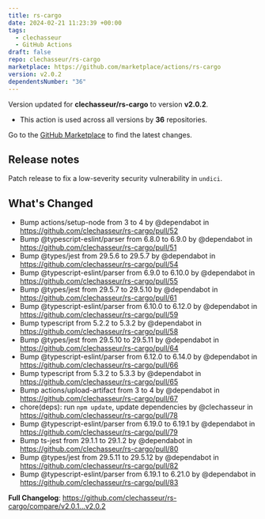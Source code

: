 ```yaml
---
title: rs-cargo
date: 2024-02-21 11:23:39 +00:00
tags:
  - clechasseur
  - GitHub Actions
draft: false
repo: clechasseur/rs-cargo
marketplace: https://github.com/marketplace/actions/rs-cargo
version: v2.0.2
dependentsNumber: "36"
---
```



Version updated for **clechasseur/rs-cargo** to version **v2.0.2**.
- This action is used across all versions by **36** repositories.

Go to the [GitHub Marketplace](https://github.com/marketplace/actions/rs-cargo) to find the latest changes.

## Release notes

Patch release to fix a low-severity security vulnerability in `undici`.

## What's Changed
* Bump actions/setup-node from 3 to 4 by @dependabot in https://github.com/clechasseur/rs-cargo/pull/52
* Bump @typescript-eslint/parser from 6.8.0 to 6.9.0 by @dependabot in https://github.com/clechasseur/rs-cargo/pull/51
* Bump @types/jest from 29.5.6 to 29.5.7 by @dependabot in https://github.com/clechasseur/rs-cargo/pull/54
* Bump @typescript-eslint/parser from 6.9.0 to 6.10.0 by @dependabot in https://github.com/clechasseur/rs-cargo/pull/55
* Bump @types/jest from 29.5.7 to 29.5.10 by @dependabot in https://github.com/clechasseur/rs-cargo/pull/61
* Bump @typescript-eslint/parser from 6.10.0 to 6.12.0 by @dependabot in https://github.com/clechasseur/rs-cargo/pull/59
* Bump typescript from 5.2.2 to 5.3.2 by @dependabot in https://github.com/clechasseur/rs-cargo/pull/58
* Bump @types/jest from 29.5.10 to 29.5.11 by @dependabot in https://github.com/clechasseur/rs-cargo/pull/64
* Bump @typescript-eslint/parser from 6.12.0 to 6.14.0 by @dependabot in https://github.com/clechasseur/rs-cargo/pull/66
* Bump typescript from 5.3.2 to 5.3.3 by @dependabot in https://github.com/clechasseur/rs-cargo/pull/65
* Bump actions/upload-artifact from 3 to 4 by @dependabot in https://github.com/clechasseur/rs-cargo/pull/67
* chore(deps): run `npm update`, update dependencies by @clechasseur in https://github.com/clechasseur/rs-cargo/pull/78
* Bump @typescript-eslint/parser from 6.19.0 to 6.19.1 by @dependabot in https://github.com/clechasseur/rs-cargo/pull/79
* Bump ts-jest from 29.1.1 to 29.1.2 by @dependabot in https://github.com/clechasseur/rs-cargo/pull/80
* Bump @types/jest from 29.5.11 to 29.5.12 by @dependabot in https://github.com/clechasseur/rs-cargo/pull/82
* Bump @typescript-eslint/parser from 6.19.1 to 6.21.0 by @dependabot in https://github.com/clechasseur/rs-cargo/pull/83


**Full Changelog**: https://github.com/clechasseur/rs-cargo/compare/v2.0.1...v2.0.2
